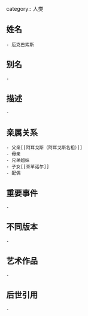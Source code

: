 category:: 人类
## 姓名
	- 厄克巴索斯
## 别名
	-
## 描述
	-
## 亲属关系
	- 父亲[[阿耳戈斯（阿耳戈斯名祖）]]
	- 母亲
	- 兄弟姐妹
	- 子女[[亚革诺尔]]
	- 配偶
## 重要事件
	-
## 不同版本
	-
## 艺术作品
	-
## 后世引用
	-

